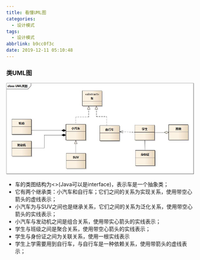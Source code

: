 ```yaml
---
title: 看懂UML图
categories:
  - 设计模式
tags:
  - 设计模式
abbrlink: b9cc0f3c
date: 2019-12-11 05:10:48
---
```

### 类UML图

![图](https://github.com/mxsm/document/blob/master/image/designmode/uml_class_struct.jpg?raw=true)

- 车的类图结构为<<abstract>>(Java可以是interface)，表示车是一个抽象类；
- 它有两个继承类：小汽车和自行车；它们之间的关系为实现关系，使用带空心箭头的虚线表示；
- 小汽车为与SUV之间也是继承关系，它们之间的关系为泛化关系，使用带空心箭头的实线表示；
- 小汽车与发动机之间是组合关系，使用带实心箭头的实线表示；
- 学生与班级之间是聚合关系，使用带空心箭头的实线表示；
- 学生与身份证之间为关联关系，使用一根实线表示
- 学生上学需要用到自行车，与自行车是一种依赖关系，使用带箭头的虚线表示；

